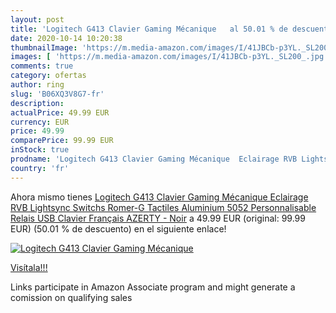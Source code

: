 ```yaml
---
layout: post
title: 'Logitech G413 Clavier Gaming Mécanique   al 50.01 % de descuento'
date: 2020-10-14 10:20:38
thumbnailImage: 'https://m.media-amazon.com/images/I/41JBCb-p3YL._SL200_.jpg'
images: [ 'https://m.media-amazon.com/images/I/41JBCb-p3YL._SL200_.jpg' ]
comments: true
category: ofertas
author: ring
slug: 'B06XQ3V8G7-fr'
description:
actualPrice: 49.99 EUR
currency: EUR
price: 49.99
comparePrice: 99.99 EUR
inStock: true
prodname: 'Logitech G413 Clavier Gaming Mécanique  Eclairage RVB Lightsync  Switchs Romer-G Tactiles  Aluminium 5052  Personnalisable  Relais USB  Clavier Français AZERTY - Noir'
country: 'fr'
---
```


Ahora mismo tienes [Logitech G413 Clavier Gaming Mécanique  Eclairage RVB Lightsync  Switchs Romer-G Tactiles  Aluminium 5052  Personnalisable  Relais USB  Clavier Français AZERTY - Noir](https://www.amazon.fr/dp/B06XQ3V8G7/?tag=tolees0d-21) a 49.99 EUR (original: 99.99 EUR) (50.01 %  de descuento) en el siguiente enlace!

[![Logitech G413 Clavier Gaming Mécanique  ](https://m.media-amazon.com/images/I/41JBCb-p3YL._SL200_.jpg)](https://www.amazon.fr/dp/B06XQ3V8G7/?tag=tolees0d-21)

[Visítala!!!](https://www.amazon.fr/dp/B06XQ3V8G7/?tag=tolees0d-21)

Links participate in Amazon Associate program and might generate a comission on qualifying sales
